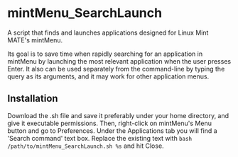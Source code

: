 # mintMenu_SearchLaunch
A script that finds and launches applications designed for Linux Mint MATE's mintMenu.

Its goal is to save time when rapidly searching for an application in mintMenu by launching the most relevant application when the user presses Enter. It also can be used separately from the command-line by typing the query as its arguments, and it may work for other application menus.
## Installation
Download the .sh file and save it preferably under your home directory, and give it executable permissions. Then, right-click on mintMenu's Menu button and go to Preferences. Under the Applications tab you will find a 'Search command' text box. Replace the existing text with `bash /path/to/mintMenu_SearchLaunch.sh %s` and hit Close.
